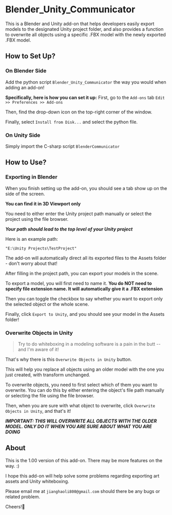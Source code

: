 # Blender_Unity_Communicator
This is a Blender and Unity add-on that helps developers easily export models to the designated Unity project folder, and also provides a function to overwrite all objects using a specific .FBX model with the newly exported .FBX model.

## How to Set Up?
### On Blender Side
Add the python script `Blender_Unity_Communicator` the way you would when adding an add-on!

**Specifically, here is how you can set it up:**
First, go to the `Add-ons` tab
`Edit >> Preferences >> Add-ons`

Then, find the drop-down icon on the top-right corner of the window.

Finally, select `Install from Disk...` and select the python file.

### On Unity Side
Simply import the C-sharp script `BlenderCommunicator`

## How to Use?
### Exporting in Blender
When you finish setting up the add-on, you should see a tab show up on the side of the screen. 

**You can find it in __3D Viewport__ only**

You need to either enter the Unity project path manually or select the project using the file browser.

***Your path should lead to the top level of your Unity project***

Here is an example path:

`"E:\Unity Projects\TestProject"`

The add-on will automatically direct all its exported files to the Assets folder - don't worry about that!

After filling in the project path, you can export your models in the scene.

To export a model, you will first need to name it. **You do __NOT__ need to specify file extension name. It will automatically give it a .FBX extension**

Then you can toggle the checkbox to say whether you want to export only the selected object or the whole scene.

Finally, click `Export to Unity`, and you should see your model in the Assets folder!

### Overwrite Objects in Unity
> Try to do whiteboxing in a modeling software is a pain in the butt -- and I'm aware of it!

That's why there is this `Overwrite Objects in Unity` button.

This will help you replace all objects using an older model with the one you just created, with transform unchanged.

To overwrite objects, you need to first select which of them you want to overwrite.
You can do this by either entering the object's file path manually or selecting the file using the file browser.

Then, when you are sure with what object to overwrite, click `Overwrite Objects in Unity`, and that's it!

***IMPORTANT: THIS WILL OVERWRITE ALL OBJECTS WITH THE OLDER MODEL. ONLY DO IT WHEN YOU ARE SURE ABOUT WHAT YOU ARE DOING***

## About
This is the 1.00 version of this add-on. There may be more features on the way. :)

I hope this add-on will help solve some problems regarding exporting art assets and Unity whiteboxing.

Please email me at `jianghaoli800@gmail.com` should there be any bugs or related problem.

Cheers!🍺



